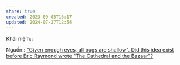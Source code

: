 ```yaml
---
share: true
created: 2023-09-05T16:17
updated: 2024-07-27T12:54
---
```

Khái niệm:: 

Nguồn:: ["Given enough eyes, all bugs are shallow". Did this idea exist before Eric Raymond wrote "The Cathedral and the Bazaar"?](https://opensource.stackexchange.com/q/14694/6810)